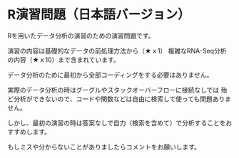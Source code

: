 # R演習問題（日本語バージョン）

Rを用いたデータ分析の演習のための演習問題です。

演習の内容は基礎的なデータの前処理方法から（★ｘ1）
複雑なRNA-Seq分析の内容（★ｘ10）まで含まれています。

データ分析のために最初から全部コーディングをする必要はありません。

実際のデータ分析の時はグーグルやスタックオーバーフローに接続なしでは
殆ど分析ができないので、コードや関数などは自由に検索して使っても問題ありません。

しかし、最初の演習の時は答案なしで自力（検索を含めて）で分析することをおすすめします。

もしミスや分からないことがありましたらコメントをお願いします。
